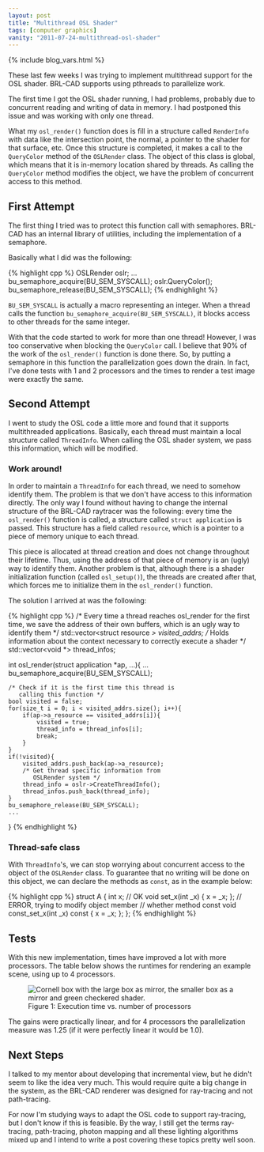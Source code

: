 ```yaml
---
layout: post
title: "Multithread OSL Shader"
tags: [computer graphics]
vanity: "2011-07-24-multithread-osl-shader"
---
```

{% include blog_vars.html %}


These last few weeks I was trying to implement multithread support for the OSL shader. BRL-CAD supports using pthreads to parallelize work.

The first time I got the OSL shader running, I had problems, probably due to concurrent reading and writing of data in memory. I had postponed this issue and was working with only one thread.

What my `osl_render()` function does is fill in a structure called `RenderInfo` with data like the intersection point, the normal, a pointer to the shader for that surface, etc. Once this structure is completed, it makes a call to the `QueryColor` method of the `OSLRender` class. The object of this class is global, which means that it is in-memory location shared by threads. As calling the `QueryColor` method modifies the object, we have the problem of concurrent access to this method.

## First Attempt

The first thing I tried was to protect this function call with semaphores. BRL-CAD has an internal library of utilities, including the implementation of a semaphore.

Basically what I did was the following:

{% highlight cpp %}
OSLRender oslr;
...
bu_semaphore_acquire(BU_SEM_SYSCALL);
oslr.QueryColor();
bu_semaphore_release(BU_SEM_SYSCALL);
{% endhighlight %}

`BU_SEM_SYSCALL` is actually a macro representing an integer. When a thread calls the function `bu_semaphore_acquire(BU_SEM_SYSCALL)`, it blocks access to other threads for the same integer.

With that the code started to work for more than one thread! However, I was too conservative when blocking the `QueryColor` call. I believe that 90% of the work of the `osl_render()` function is done there. So, by putting a semaphore in this function the parallelization goes down the drain. In fact, I've done tests with 1 and 2 processors and the times to render a test image were exactly the same.

## Second Attempt

I went to study the OSL code a little more and found that it supports multithreaded applications. Basically, each thread must maintain a local structure called `ThreadInfo`. When calling the OSL shader system, we pass this information, which will be modified.

### Work around!

In order to maintain a `ThreadInfo` for each thread, we need to somehow identify them. The problem is that we don't have access to this information directly. The only way I found without having to change the internal structure of the BRL-CAD raytracer was the following: every time the `osl_render()` function is called, a structure called `struct application` is passed. This structure has a field called `resource`, which is a pointer to a piece of memory unique to each thread.

This piece is allocated at thread creation and does not change throughout their lifetime. Thus, using the address of that piece of memory is an (ugly) way to identify them. Another problem is that, although there is a shader initialization function (called `osl_setup()`), the threads are created after that, which forces me to initialize them in the `osl_render()` function.

The solution I arrived at was the following:

{% highlight cpp %}
/* Every time a thread reaches osl_render for the
   first time, we save the address of their own
   buffers, which is an ugly way to identify them */
std::vector<struct resource *> visited_addrs;
/* Holds information about the context necessary to
   correctly execute a shader */
std::vector<void *> thread_infos;

int osl_render(struct application *ap, ...){
    ...
    bu_semaphore_acquire(BU_SEM_SYSCALL);

    /* Check if it is the first time this thread is
       calling this function */
    bool visited = false;
    for(size_t i = 0; i < visited_addrs.size(); i++){
        if(ap->a_resource == visited_addrs[i]){
            visited = true;
            thread_info = thread_infos[i];
            break;
        }
    }
    if(!visited){
        visited_addrs.push_back(ap->a_resource);
        /* Get thread specific information from
           OSLRender system */
        thread_info = oslr->CreateThreadInfo();
        thread_infos.push_back(thread_info);
    }
    bu_semaphore_release(BU_SEM_SYSCALL);
    ...
}
{% endhighlight %}

### Thread-safe class

With `ThreadInfo`'s, we can stop worrying about concurrent access to the object of the `OSLRender` class. To guarantee that no writing will be done on this object, we can declare the methods as `const`, as in the example below:

{% highlight cpp %}
struct A {
    int x;
    // OK
    void set_x(int _x) { x = _x; };
    // ERROR, trying to modify object member
    // whether method const
    void const_set_x(int _x) const { x = _x; };
};
{% endhighlight %}

## Tests

With this new implementation, times have improved a lot with more processors. The table below shows the runtimes for rendering an example scene, using up to 4 processors.


<figure class="center_children">
  <img src="{{resources_path}}/chart.png" alt="Cornell box with the large box as mirror, the smaller box as a mirror and green checkered shader." />
  <figcaption>Figure 1: Execution time vs. number of processors</figcaption>
</figure>

The gains were practically linear, and for 4 processors the parallelization measure was 1.25 (if it were perfectly linear it would be 1.0).

## Next Steps

I talked to my mentor about developing that incremental view, but he didn't seem to like the idea very much. This would require quite a big change in the system, as the BRL-CAD renderer was designed for ray-tracing and not path-tracing.

For now I'm studying ways to adapt the OSL code to support ray-tracing, but I don't know if this is feasible. By the way, I still get the terms ray-tracing, path-tracing, photon mapping and all these lighting algorithms mixed up and I intend to write a post covering these topics pretty well soon.
